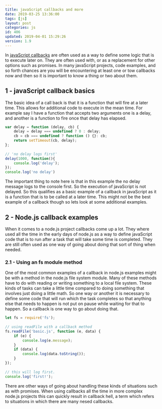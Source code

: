 ```yaml
---
title: javaScript callbacks and more
date: 2019-03-25 13:36:00
tags: [js]
layout: post
categories: js
id: 406
updated: 2019-04-01 15:29:26
version: 1.9
---
```


In [javaScript callbacks](https://developer.mozilla.org/en-US/docs/Glossary/Callback_function) are often used as a way to define some logic that is to execute later on. They are often used with, or as a replacement for other options such as promises. In many javaScript projects, code examples, and so forth chances are you will be encountering at least one or tow callbacks now and then so it is important to know a thing or two about them.

<!-- more -->


## 1 - javaScript callback basics

The basic idea of a call back is that it is a function that will fire at a later time. This allows for additional code to execute in the mean time. For example say I have a function that accepts two arguments one is a delay, and another is a function to fire once that delay has elapsed.

```js
var delay = function (delay, cb) {
    delay = delay === undefined ? 0 : delay;
    cb = cb === undefined ? function () {}: cb;
    return setTimeout(cb, delay);
};
 
// 'no delay logs first'
delay(1000, function(){
    console.log('delay');
});
console.log('no delay')

```

The important thing to note here is that in this example the no delay message logs to the console first. So the execution of javaScript is not delayed. So this qualifies as a basic example of a callback in javaScript as it is a function that is to be called at a later time. This might not be the best example of a callback though so lets look at some additional examples.

## 2 - Node.js callback examples

When it comes to a node.js project callbacks come up a lot. They where used all the time in the early days of node.js as a way to define javaScript code that is to run after a task that will take some time is completed. They are still often used as one way of going about doing that sort of thing when needed.

### 2.1 - Using an fs module method

One of the most common examples of a callback in node.js examples might be with a method in the node.js file system module. Many of these methods have to do with reading or writing something to a local file system. These kinds of tasks can take a little time compared to doing something that involves just doing a little math. So one way or another it is necessary to define some code that will run which the task completes so that anything else that needs to happen is not put on pause while waiting for that to happen. So a callback is one way to go about doing that.

```js
let fs = require('fs');
 
// using readFile with a callback method
fs.readFile('basic.js', function (e, data) {
    if (e) {
        console.log(e.message);
    }
    if (data) {
        console.log(data.toString());
    }
});
 
// this will log first.
console.log('first!');
```

There are other ways of going about handling these kinds of situations such as with promises. When using callbacks all the time in more complex node.js projects this can quickly result in callback hell, a term which refers to situations in which there are many nesed callbacks.